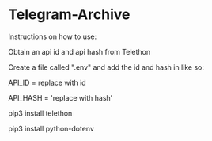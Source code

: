 # Telegram-Archive
 
 Instructions on how to use:
 
 Obtain an api id and api hash from Telethon
 
 Create a file called ".env" and add the id and hash in like so:
 
 API_ID = replace with id
 
 API_HASH = 'replace with hash'
 
 
pip3 install telethon

pip3 install python-dotenv
